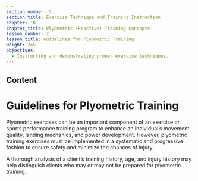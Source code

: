 ```yaml
---
section_number: 5
section_title: Exercise Technique and Training Instruction
chapter: 18
chapter_title: Plyometric (Reactive) Training Concepts
lesson_number: 2
lesson_title: Guidelines for Plyometric Training
weight: 24%
objectives:
  - Instructing and demonstrating proper exercise techniques.
---
```


## Content
# Guidelines for Plyometric Training

Plyometric exercises can be an important component of an exercise or sports performance training program to enhance an individual’s movement quality, landing mechanics, and power development. However, plyometric training exercises must be implemented in a systematic and progressive fashion to ensure safety and minimize the chances of injury.

A thorough analysis of a client’s training history, age, and injury history may help distinguish clients who may or may not be prepared for plyometric training.
